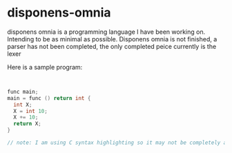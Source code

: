 # disponens-omnia
disponens omnia is a programming language I have been working on. Intending to be as minimal as possible. Disponens omnia is not finished, a parser has not been completed, the only completed peice currently is the lexer

Here is a sample program:

```C


func main;
main = func () return int {
  int X;
  X = int 10;
  X += 10;
  return X;
}

// note: I am using C syntax highlighting so it may not be completely accurate
```
